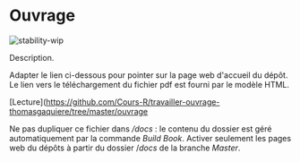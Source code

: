 # Ouvrage

![stability-wip](https://img.shields.io/badge/stability-work_in_progress-lightgrey.svg)

Description.

Adapter le lien ci-dessous pour pointer sur la page web d'accueil du dépôt.
Le lien vers le téléchargement du fichier pdf est fourni par le modèle HTML.

[Lecture](https://github.com/Cours-R/travailler-ouvrage-thomasgaquiere/tree/master/ouvrage

Ne pas dupliquer ce fichier dans _/docs_ : le contenu du dossier est géré automatiquement par la commande _Build Book_.
Activer seulement les pages web du dépôts à partir du dossier /_docs_ de la branche _Master_.